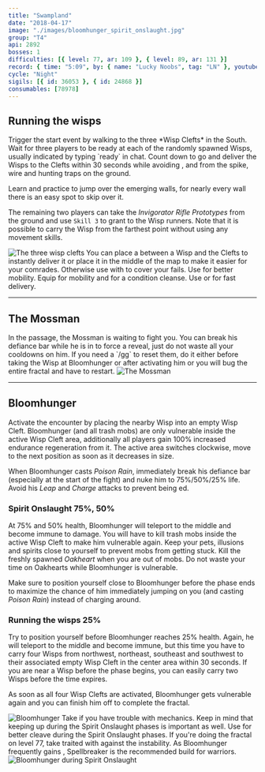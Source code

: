 ```yaml
---
title: "Swampland"
date: "2018-04-17"
image: "./images/bloomhunger_spirit_onslaught.jpg"
group: "T4"
api: 2892
bosses: 1
difficulties: [{ level: 77, ar: 109 }, { level: 89, ar: 131 }]
record: { time: "5:09", by: { name: "Lucky Noobs", tag: "LN" }, youtube: [{ id: "2NeDItrX44I", name: "Nightmare", specialization: "Chronomancer" }, { id: "XTynF47Ekz4", name: "Flaschor", specialization: "Tempest" }, { id: "W3shEwUN0hU", name: "Roca", specialization: "Druid" }]}
cycle: "Night"
sigils: [{ id: 36053 }, { id: 24868 }]
consumables: [78978]
---
```


## Running the wisps

<Grid>
<Row>
<Column>
Trigger the start event by walking to the three *Wisp Clefts* in the South. Wait for three players to be ready at each of the randomly spawned Wisps, usually indicated by typing `ready` in chat. Count down to go and deliver the Wisps to the Clefts within 30 seconds while avoiding <Condition name="stun"/>, <Condition name="immobile"/> and <Condition name="crippled"/> from the spike, wire and hunting traps on the ground.

Learn and practice to jump over the emerging walls, for nearly every wall there is an easy spot to skip over it.

The remaining two players can take the _Invigorator Rifle Prototypes_ from the ground and use `Skill 3` to grant <Boon name="stability"/> to the Wisp runners. Note that it is possible to carry the Wisp from the farthest point without using any movement skills.
</Column>

<Column width="6" compact>
<Image src="./images/the_three_wisp_clefts.jpg" title="The three wisp clefts" compact/>
</Column>
</Row>
</Grid>

<Tips>
    <Tip specialization="mesmer">You can place a <Skill id="10197"/> between a Wisp and the Clefts to instantly deliver it or place it in the middle of the map to make it easier for your comrades. Otherwise use <Skill id="10200"/> with <Skill id="29578"/> to cover your fails.</Tip>
    <Tip specialization="warrior">Use <Skill id="14516"/> for better mobility.</Tip>
    <Tip specialization="elementalist">Equip <Skill id="5536"/> for mobility and <Skill id="5507"/> for a condition cleanse.</Tip>
    <Tip specialization="thief">Use <Skill id="13038"/> or <Skill id="13002"/> for fast delivery.</Tip>
</Tips>

---

## <Boss/> The Mossman

<Grid>
<Column>
In the passage, the Mossman is waiting to fight you. You can break his defiance bar while he is in <Effect name="stealth"/> to force a reveal, just do not waste all your cooldowns on him. If you need a `/gg` to reset them, do it either before taking the Wisp at Bloomhunger or after activating him or you will bug the entire fractal and have to restart.
</Column>
<Column width="6" compact>
<Image src="./images/the_mossman.jpg" title="The Mossman" compact/>
</Column>
</Grid>

---

## <Boss red/> Bloomhunger

<Grid>
<Column>
Activate the encounter by placing the nearby Wisp into an empty Wisp Cleft. Bloomhunger (and all trash mobs) are only vulnerable inside the active Wisp Cleft area, additionally all players gain 100% increased endurance regeneration from it. The active area switches clockwise, move to the next position as soon as it decreases in size.

When Bloomhunger casts _Poison Rain_, immediately break his defiance bar (especially at the start of the fight) and nuke him to 75%/50%/25% life. Avoid his _Leap_ and _Charge_ attacks to prevent being <Control name="knockdown"/>ed.

### Spirit Onslaught <Label>75%, 50%</Label>

At 75% and 50% health, Bloomhunger will teleport to the middle and become immune to damage. You will have to kill trash mobs inside the active Wisp Cleft to make him vulnerable again. Keep your pets, illusions and spirits close to yourself to prevent mobs from getting stuck. Kill the freshly spawned _Oakheart_ when you are out of mobs. Do not waste your time on Oakhearts while Bloomhunger is vulnerable.

Make sure to position yourself close to Bloomhunger before the phase ends to maximize the chance of him immediately jumping on you (and casting _Poison Rain_) instead of charging around.

### Running the wisps <Label>25%</Label>

Try to position yourself before Bloomhunger reaches 25% health. Again, he will teleport to the middle and become immune, but this time you have to carry four Wisps from northwest, northeast, southeast and southwest to their associated empty Wisp Cleft in the center area within 30 seconds. If you are near a Wisp before the phase begins, you can easily carry two Wisps before the time expires.

As soon as all four Wisp Clefts are activated, Bloomhunger gets vulnerable again and you can finish him off to complete the fractal.
</Column>

<Column width="6" compact>
<Image src="./images/bloomhunger.jpg" title="Bloomhunger" compact/>
<Tips>
    <Tip specialization="chronomancer">Take <Skill id="29526"/> if you have trouble with mechanics. Keep in mind that keeping up <Boon name="quickness"/> during the Spirit Onslaught phases is important as well.</Tip>
    <Tip specialization="elementalist">Use <Skill id="22572"/> for better cleave during the Spirit Onslaught phases.</Tip>
    <Tip specialization="ranger">If you're doing the fractal on level 77, take <Skill id="12489"/> traited with <Trait id="1075"/> against the <Instability name="Afflicted"/> instability.</Tip>
    <Tip specialization="spellbreaker">As Bloomhunger frequently gains <Boon name="protection"/>, Spellbreaker is the recommended build for warriors.</Tip>
</Tips>
</Column>
</Grid>

<Image src="./images/bloomhunger_spirit_onslaught.jpg" title="Bloomhunger during Spirit Onslaught"/>

